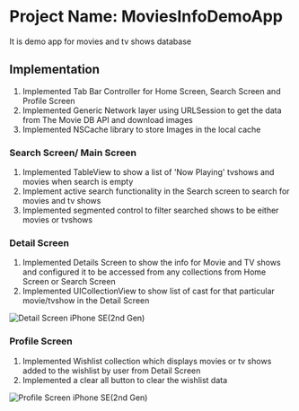 # Project Name: MoviesInfoDemoApp

It is demo app for movies and tv shows database 

## Implementation
1) Implemented Tab Bar Controller for Home Screen, Search Screen and Profile Screen
2) Implemented Generic Network layer using URLSession to get the data from The Movie DB API and download images
3) Implemented NSCache library to store Images in the local cache 


### Search Screen/ Main Screen
1) Implemented TableView to show a list of 'Now Playing' tvshows and movies when search is empty
2) Implement active search functionality in the Search screen to search for movies and tv shows
3) Implemented segmented control to filter searched shows to be either movies or tvshows


### Detail Screen
1) Implemented Details Screen to show the info for Movie and TV shows and configured it to be accessed from any collections from Home Screen or Search Screen
2) Implemented UICollectionView to show list of cast for that particular movie/tvshow in the Detail Screen

![Detail Screen iPhone SE(2nd Gen)](https://drive.google.com/uc?export=view&id=1o3mzoKUTndJFrdelIQ6n_25u5FSWNUHg)

### Profile Screen
1) Implemented Wishlist collection which displays movies or tv shows added to the wishlist by user from Detail Screen
2) Implemented a clear all button to clear the wishlist data

![Profile Screen iPhone SE(2nd Gen)](https://drive.google.com/uc?export=view&id=1F9b2EvjABNAhDT-7MbV_qGh5N5wR00UU)
